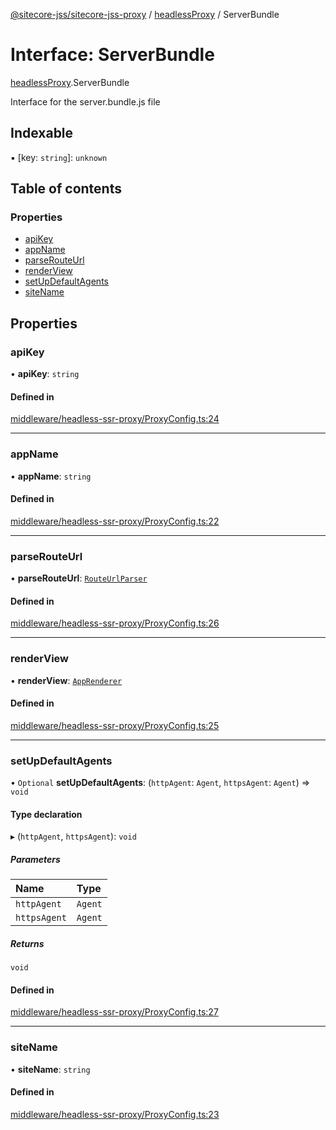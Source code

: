 [@sitecore-jss/sitecore-jss-proxy](../README.md) / [headlessProxy](../modules/headlessProxy.md) / ServerBundle

# Interface: ServerBundle

[headlessProxy](../modules/headlessProxy.md).ServerBundle

Interface for the server.bundle.js file

## Indexable

▪ [key: `string`]: `unknown`

## Table of contents

### Properties

- [apiKey](headlessProxy.ServerBundle.md#apikey)
- [appName](headlessProxy.ServerBundle.md#appname)
- [parseRouteUrl](headlessProxy.ServerBundle.md#parserouteurl)
- [renderView](headlessProxy.ServerBundle.md#renderview)
- [setUpDefaultAgents](headlessProxy.ServerBundle.md#setupdefaultagents)
- [siteName](headlessProxy.ServerBundle.md#sitename)

## Properties

### apiKey

• **apiKey**: `string`

#### Defined in

[middleware/headless-ssr-proxy/ProxyConfig.ts:24](https://github.com/Sitecore/jss/blob/531c82af1/packages/sitecore-jss-proxy/src/middleware/headless-ssr-proxy/ProxyConfig.ts#L24)

___

### appName

• **appName**: `string`

#### Defined in

[middleware/headless-ssr-proxy/ProxyConfig.ts:22](https://github.com/Sitecore/jss/blob/531c82af1/packages/sitecore-jss-proxy/src/middleware/headless-ssr-proxy/ProxyConfig.ts#L22)

___

### parseRouteUrl

• **parseRouteUrl**: [`RouteUrlParser`](../README.md#routeurlparser)

#### Defined in

[middleware/headless-ssr-proxy/ProxyConfig.ts:26](https://github.com/Sitecore/jss/blob/531c82af1/packages/sitecore-jss-proxy/src/middleware/headless-ssr-proxy/ProxyConfig.ts#L26)

___

### renderView

• **renderView**: [`AppRenderer`](../README.md#apprenderer)

#### Defined in

[middleware/headless-ssr-proxy/ProxyConfig.ts:25](https://github.com/Sitecore/jss/blob/531c82af1/packages/sitecore-jss-proxy/src/middleware/headless-ssr-proxy/ProxyConfig.ts#L25)

___

### setUpDefaultAgents

• `Optional` **setUpDefaultAgents**: (`httpAgent`: `Agent`, `httpsAgent`: `Agent`) => `void`

#### Type declaration

▸ (`httpAgent`, `httpsAgent`): `void`

##### Parameters

| Name | Type |
| :------ | :------ |
| `httpAgent` | `Agent` |
| `httpsAgent` | `Agent` |

##### Returns

`void`

#### Defined in

[middleware/headless-ssr-proxy/ProxyConfig.ts:27](https://github.com/Sitecore/jss/blob/531c82af1/packages/sitecore-jss-proxy/src/middleware/headless-ssr-proxy/ProxyConfig.ts#L27)

___

### siteName

• **siteName**: `string`

#### Defined in

[middleware/headless-ssr-proxy/ProxyConfig.ts:23](https://github.com/Sitecore/jss/blob/531c82af1/packages/sitecore-jss-proxy/src/middleware/headless-ssr-proxy/ProxyConfig.ts#L23)
